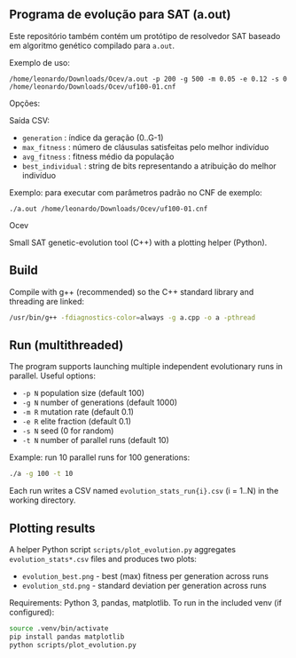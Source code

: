 

## Programa de evolução para SAT (a.out)

Este repositório também contém um protótipo de resolvedor SAT baseado em algoritmo genético compilado para `a.out`.

Exemplo de uso:

```
/home/leonardo/Downloads/Ocev/a.out -p 200 -g 500 -m 0.05 -e 0.12 -s 0 /home/leonardo/Downloads/Ocev/uf100-01.cnf
```

Opções:

Saída CSV:
  - `generation` : índice da geração (0..G-1)
  - `max_fitness` : número de cláusulas satisfeitas pelo melhor indivíduo
  - `avg_fitness` : fitness médio da população
  - `best_individual` : string de bits representando a atribuição do melhor indivíduo

Exemplo: para executar com parâmetros padrão no CNF de exemplo:
```
./a.out /home/leonardo/Downloads/Ocev/uf100-01.cnf
```
Ocev

Small SAT genetic-evolution tool (C++) with a plotting helper (Python).

Build
-----

Compile with g++ (recommended) so the C++ standard library and threading are linked:

```bash
/usr/bin/g++ -fdiagnostics-color=always -g a.cpp -o a -pthread
```

Run (multithreaded)
-------------------

The program supports launching multiple independent evolutionary runs in parallel. Useful options:

- `-p N` population size (default 100)
- `-g N` number of generations (default 1000)
- `-m R` mutation rate (default 0.1)
- `-e R` elite fraction (default 0.1)
- `-s N` seed (0 for random)
- `-t N` number of parallel runs (default 10)

Example: run 10 parallel runs for 100 generations:

```bash
./a -g 100 -t 10
```

Each run writes a CSV named `evolution_stats_run{i}.csv` (i = 1..N) in the working directory.

Plotting results
----------------

A helper Python script `scripts/plot_evolution.py` aggregates `evolution_stats*.csv` files and produces two plots:

- `evolution_best.png` - best (max) fitness per generation across runs
- `evolution_std.png` - standard deviation per generation across runs

Requirements: Python 3, pandas, matplotlib. To run in the included venv (if configured):

```bash
source .venv/bin/activate
pip install pandas matplotlib
python scripts/plot_evolution.py
```

